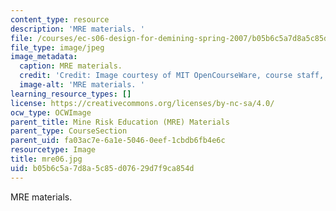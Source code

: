 ```yaml
---
content_type: resource
description: 'MRE materials. '
file: /courses/ec-s06-design-for-demining-spring-2007/b05b6c5a7d8a5c85d07629d7f9ca854d_mre06.jpg
file_type: image/jpeg
image_metadata:
  caption: MRE materials.
  credit: 'Credit: Image courtesy of MIT OpenCourseWare, course staff, and students.'
  image-alt: 'MRE materials. '
learning_resource_types: []
license: https://creativecommons.org/licenses/by-nc-sa/4.0/
ocw_type: OCWImage
parent_title: Mine Risk Education (MRE) Materials
parent_type: CourseSection
parent_uid: fa03ac7e-6a1e-5046-0eef-1cbdb6fb4e6c
resourcetype: Image
title: mre06.jpg
uid: b05b6c5a-7d8a-5c85-d076-29d7f9ca854d
---
```

MRE materials. 